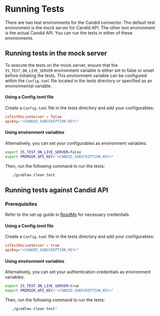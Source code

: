 # Running Tests

There are two test environments for the Candid connector. The default test environment is the mock server for Candid API. The other test environment is the actual Candid API. You can run the tests in either of these environments.

## Running tests in the mock server

To execute the tests on the mock server, ensure that the `IS_TEST_ON_LIVE_SERVER` environment variable is either set to false or unset before initiating the tests. This environment variable can be configured within the `Config.toml` file located in the tests directory or specified as an environmental variable.

#### Using a Config.toml file

Create a `Config.toml` file in the tests directory and add your configurables:
```toml
isTestOnLiveServer = false
apiKey="<CANDID_SUBSCRIPTION_KEY>"
```

#### Using environment variables

Alternatively, you can set your configurables as environment variables:
```bash
export IS_TEST_ON_LIVE_SERVER=false
export PREMIER_API_KEY="<CANDID_SUBSCRIPTION_KEY>"
```

Then, run the following command to run the tests:
```bash
   ./gradlew clean test
```

## Running tests against Candid API

### Prerequisites

Refer to the set up guide in [ReadMe](../../../../README.md) for necessary credentials.

#### Using a Config.toml file

Create a `Config.toml` file in the tests directory and add your configurables:
```toml
isTestOnLiveServer = true
apiKey="<CANDID_SUBSCRIPTION_KEY>"
```

#### Using environment variables

Alternatively, you can set your authentication credentials as environment variables:
```bash
export IS_TEST_ON_LIVE_SERVER=true
export PREMIER_API_KEY="<CANDID_SUBSCRIPTION_KEY>"
```

Then, run the following command to run the tests:
```bash
   ./gradlew clean test"
```
